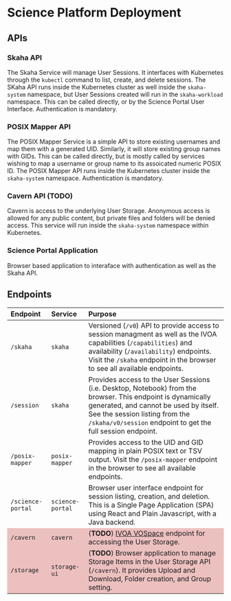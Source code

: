 <style>
    .endpoints tr:nth-child(5), .endpoints tr:nth-child(6) {
        background-color: rgba(200, 50, 50, 0.3);
    }
</style>
# Science Platform Deployment

## APIs

### Skaha API

The Skaha Service will manage User Sessions.  It interfaces with Kubernetes through the `kubectl` command to list, create, and delete sessions.  The SKaha API runs inside the Kubernetes cluster as well inside the `skaha-system` namespace, but User Sessions created will run in the `skaha-workload` namespace.  This can be called directly, or by the Science Portal User Interface.  Authentication is mandatory.

### POSIX Mapper API

The POSIX Mapper Service is a simple API to store existing usernames and map them with a generated UID.  Similarly, it will store existing group names with GIDs.  This can be called directly, but is mostly called by services wishing to map a username or group name to its assoicated numeric POSIX ID.  The POSIX Mapper API runs inside the Kubernetes cluster inside the `skaha-system` namespace.  Authentication is mandatory.

### Cavern API (**TODO**)

Cavern is access to the underlying User Storage.  Anonymous access is allowed for any public content, but private files and folders will be denied access.  This service will run inside the `skaha-system` namespace within Kubernetes.

### Science Portal Application

Browser based application to interaface with authentication as well as the Skaha API.

## Endpoints

<div id="endpoint-container" class="endpoints">

| Endpoint   | Service  | Purpose |
|:----------|:---------|:---------|
| `/skaha`   | `skaha`  | Versioned (`/v0`) API to provide access to session managment as well as the IVOA capabilities (`/capabilities`) and availability (`/availability`) endpoints.  Visit the `/skaha` endpoint in the browser to see all available endpoints. |
| `/session` | `skaha`  | Provides access to the User Sessions (i.e. Desktop, Notebook) from the browser.  This endpoint is dynamically generated, and cannot be used by itself.  See the session listing from the `/skaha/v0/session` endpoint to get the full session endpoint. |
| `/posix-mapper` | `posix-mapper` | Provides access to the UID and GID mapping in plain POSIX text or TSV output.  Visit the `/posix-mapper` endpoint in the browser to see all available endpoints. |
| `/science-portal` | `science-portal` | Browser user interface endpoint for session listing, creation, and deletion.  This is a Single Page Application (SPA) using React and Plain Javascript, with a Java backend. |
| `/cavern` | `cavern` | (**TODO**) [IVOA VOSpace](https://www.ivoa.net/documents/VOSpace/20180620/REC-VOSpace-2.1.html) endpoint for accessing the User Storage. |
| `/storage` | `storage-ui` | (**TODO**) Browser application to manage Storage Items in the User Storage API (`/cavern`).  It provides Upload and Download, Folder creation, and Group setting. |

</div>